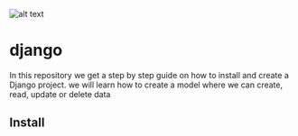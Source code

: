 ![alt text](https://www.edgica.com/wp-content/files/django-logo-big.jpg "django")
# django
In this repository we get a step by step guide on how to install and create a Django project. we will learn how to create a model where we can create, read, update or delete data

## Install
